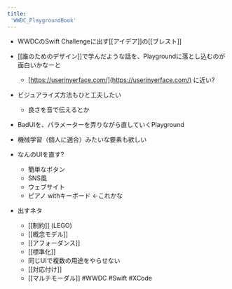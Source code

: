 ```yaml
---
title:
 'WWDC_PlaygroundBook'
---
```


- WWDCのSwift Challengeに出す[[アイデア]]の[[ブレスト]]
- [[誰のためのデザイン]]で学んだような話を、Playgroundに落とし込むのが面白いかなーと
    - [https://userinyerface.com/](https://userinyerface.com/) に近い?
- ビジュアライズ方法もひと工夫したい
    - 良さを音で伝えるとか

- BadUIを、パラメーターを弄りながら直していくPlayground

- 機械学習（個人に適合）みたいな要素も欲しい

- なんのUIを直す?
    - 簡単なボタン
    - SNS風
    - ウェブサイト
    - ピアノ withキーボード <-これかな

- 出すネタ
    - [[制約]] (LEGO)
    - [[概念モデル]]
    - [[アフォーダンス]]
    - [[標準化]]
    - 同じUIで複数の用途をやらせない
    - [[対応付け]]
    - [[マルチモーダル]]
#WWDC #Swift #XCode